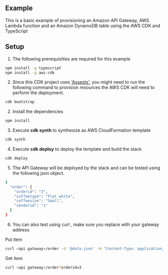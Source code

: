 ## Example
This is a basic example of provisioning an Amazon API Gateway, AWS Lambda function and an Amazon DynamoDB table using the AWS CDK and TypeScript

## Setup

1. The following prerequisities are required for this example
  
```bash
npm install -g typescript
npm install -g aws-cdk
```

2. Since this CDK project uses ['Assests'](https://docs.aws.amazon.com/cdk/latest/guide/assets.html), you might need to run the following command to provision resources the AWS CDK will need to perform the deployment.

```bash 
cdk bootstrap
```

2. Install the dependencies

```bash
npm install
```

3. Execute **cdk synth** to synthesize as AWS CloudFormation template

```bash
cdk synth
```

4. Execute **cdk deploy** to deploy the template and build the stack

```bash
cdk deploy
```

5. The API Gateway will be deployed by the stack and can be tested using the following json object.

```bash
{
  "order": {
    "orderid": "3",
    "coffeetype": "Flat white",
    "coffeesize": "Small",
    "vendorid": "1"
  }
}
```

6. You can also test using curl , make sure you replace <api gateway> with your gateway address 

Put item
```bash
curl <api gateway>/order -d '@data.json' -H "Content-Type: application/json"
```

Get item
```bash
curl <api gateway>/order?orderid=3
```